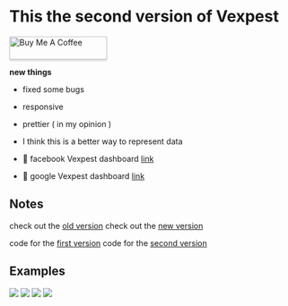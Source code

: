 # This the second version of Vexpest

<a href="https://www.buymeacoffee.com/rowadz" 
  target="_blank">
  <img src="https://www.buymeacoffee.com/assets/img/custom_images/orange_img.png" alt="Buy Me A Coffee" style="height: 41px !important;width: 174px !important;box-shadow: 0px 3px 2px 0px rgba(190, 190, 190, 0.5) !important;-webkit-box-shadow: 0px 3px 2px 0px rgba(190, 190, 190, 0.5) !important;" >
  </a>

**new things**

- fixed some bugs
- responsive
- prettier ( in my opinion )
- I think this is a better way to represent data

 - 💫 facebook Vexpest dashboard [link](https://rowadz.github.io/vexpest_V2//#/dashboard/facebook)
 - 💫 google Vexpest dashboard [link](https://rowadz.github.io/vexpest_V2//#/dashboard/google)

## Notes

check out the [old version](https://rowadz.github.io/vexpest/)
check out the [new version](https://rowadz.github.io/vexpest_V2/)

code for the [first version](https://github.com/Rowadz/vexpest/tree/code)
code for the [second version](https://github.com/Rowadz/vexpest/tree/version_2)

## Examples
<img src="ex-dark-facebook.png"/>
<img src="ex-light-facebookpng.png"/>
<img src="example1-v2.png"/>
<img src="example2-v2.png"/>
